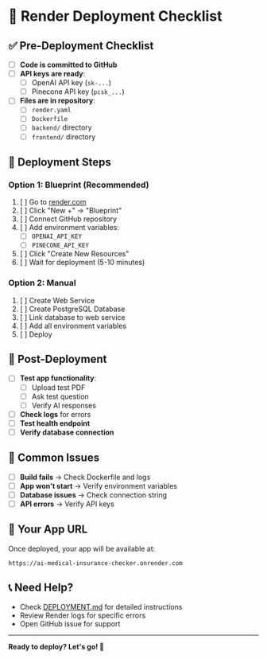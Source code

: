 # 🚀 Render Deployment Checklist

## ✅ Pre-Deployment Checklist

- [ ] **Code is committed to GitHub**
- [ ] **API keys are ready**:
  - [ ] OpenAI API key (`sk-...`)
  - [ ] Pinecone API key (`pcsk_...`)
- [ ] **Files are in repository**:
  - [ ] `render.yaml`
  - [ ] `Dockerfile`
  - [ ] `backend/` directory
  - [ ] `frontend/` directory

## 🎯 Deployment Steps

### Option 1: Blueprint (Recommended)
1. [ ] Go to [render.com](https://render.com)
2. [ ] Click "New +" → "Blueprint"
3. [ ] Connect GitHub repository
4. [ ] Add environment variables:
   - [ ] `OPENAI_API_KEY`
   - [ ] `PINECONE_API_KEY`
5. [ ] Click "Create New Resources"
6. [ ] Wait for deployment (5-10 minutes)

### Option 2: Manual
1. [ ] Create Web Service
2. [ ] Create PostgreSQL Database
3. [ ] Link database to web service
4. [ ] Add all environment variables
5. [ ] Deploy

## 🔧 Post-Deployment

- [ ] **Test app functionality**:
  - [ ] Upload test PDF
  - [ ] Ask test question
  - [ ] Verify AI responses
- [ ] **Check logs** for errors
- [ ] **Test health endpoint**
- [ ] **Verify database connection**

## 🚨 Common Issues

- [ ] **Build fails** → Check Dockerfile and logs
- [ ] **App won't start** → Verify environment variables
- [ ] **Database issues** → Check connection string
- [ ] **API errors** → Verify API keys

## 📱 Your App URL

Once deployed, your app will be available at:
```
https://ai-medical-insurance-checker.onrender.com
```

## 📞 Need Help?

- Check [DEPLOYMENT.md](DEPLOYMENT.md) for detailed instructions
- Review Render logs for specific errors
- Open GitHub issue for support

---

**Ready to deploy? Let's go! 🚀**
